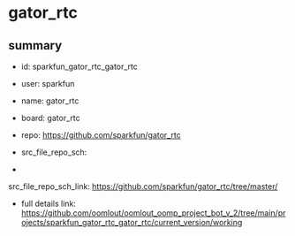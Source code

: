 # gator_rtc
 
## summary 
* id: sparkfun_gator_rtc_gator_rtc
* user: sparkfun
* name: gator_rtc
* board: gator_rtc
* repo: https://github.com/sparkfun/gator_rtc



* src_file_repo_sch: 
*
 src_file_repo_sch_link: https://github.com/sparkfun/gator_rtc/tree/master/
* full details link: https://github.com/oomlout/oomlout_oomp_project_bot_v_2/tree/main/projects/sparkfun_gator_rtc_gator_rtc/current_version/working  






